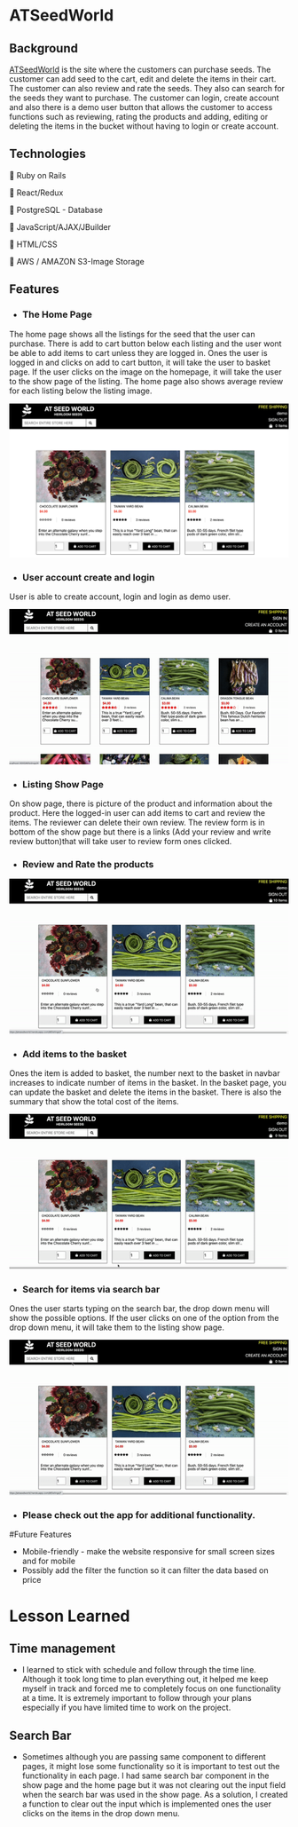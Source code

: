 # ATSeedWorld

## Background
[ATSeedWorld](https://atseedworld.herokuapp.com/#/) is the site where the customers can purchase seeds. The customer can add seed to the cart, edit and delete the items in their cart. The customer can also review and rate the seeds. They also can search for the seeds they want to purchase. The customer can login, create account and also there is a demo user button that allows the customer to access functions such as reviewing, rating the products and adding, editing or deleting the items in the bucket without having to login or create account. 

## Technologies

🥬 Ruby on Rails

🥬 React/Redux

🥬 PostgreSQL - Database

🥬 JavaScript/AJAX/JBuilder

🥬 HTML/CSS

🥬 AWS / AMAZON S3-Image Storage

## Features

* ### The Home Page

The home page shows all the listings for the seed that the user can purchase. There is add to cart button below each listing and the user wont be able to add items to cart unless they are logged in. Ones the user is logged in and clicks on add to cart button, it will take the user to basket page. If the user clicks on the image on the homepage, it will take the user to the show page of the listing. The home page also shows average review for each listing below the listing image. 

![Home Page](app/assets/images/home.png)
 
* ### User account create and login

User is able to create account, login and login as demo user.

![Login](app/assets/images/login.gif)

* ### Listing Show Page

On show page, there is picture of the product and information about the product. Here the logged-in user can add items to cart and review the items. The reviewer can delete their own review. The review form is in bottom of the show page but there is a links (Add your review and write review button)that will take user to review form ones clicked.   


* ### Review and Rate the products

![Review](app/assets/images/review.gif)


* ### Add items to the basket

Ones the item is added to basket, the number next to the basket in navbar increases to indicate number of items in the basket. In the basket page, you can update the basket and delete the items in the basket. There is also the summary that show the total cost of the items. 

![Basket](app/assets/images/basket.gif)


* ### Search for items via search bar

Ones the user starts typing on the search bar, the drop down menu will show the possible options. If the user clicks on one of the option from the drop down menu, it will take them to the listing show page.  

![Search](app/assets/images/search.gif)

* ### Please check out the app for additional functionality.

#Future Features
* Mobile-friendly - make the website responsive for small screen sizes and for mobile
* Possibly add the filter the function so it can filter the data based on price


# Lesson Learned
## Time management 
* I learned to stick with schedule and follow through the time line. Although it took long time to plan everything out, it helped me keep myself in track and forced me to completely focus on one functionality at a time. It is extremely important to follow through your plans especially if you have limited time to work on the project. 

## Search Bar
* Sometimes although you are passing same component to different pages, it might lose some functionality so it is important to test out the functionality in each page. I had same search bar component in the show page and the home page but it was not clearing out the input field when the search bar was used in the show page. As a solution, I created a function to clear out the input which is implemented ones the user clicks on the items in the drop down menu. 

 











